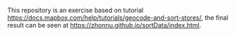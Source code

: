 This repository is an exercise based on tutorial https://docs.mapbox.com/help/tutorials/geocode-and-sort-stores/, the final result can be seen at https://zhonnu.github.io/sortData/index.html. 
